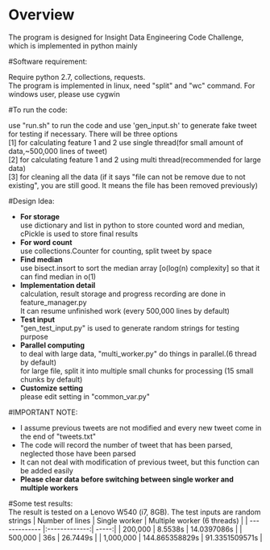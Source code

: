 # Overview <br />

The program is designed for Insight Data Engineering Code Challenge, which is implemented in python mainly <br />

#Software requirement: <br />

Require python 2.7, collections, requests. <br />
The program is implemented in linux, need "split" and "wc" command. For windows user, please use cygwin <br />

#To run the code: <br />

use "run.sh" to run the code and use 'gen_input.sh' to generate fake tweet for testing if necessary. There will be three options <br />
[1] for calculating feature 1 and 2 use single thread(for small amount of data,~500,000 lines of tweet) <br />
[2] for calculating feature 1 and 2 using multi thread(recommended for large data) <br />
[3] for cleaning all the data (if it says "file can not be remove due to not existing", you are still good. It means the file has been removed previously) <br />

#Design Idea: <br />

- **For storage** <br />
    use dictionary and list in python to store counted word and median, cPickle is used to store final results
- **For word count** <br />
    use collections.Counter for counting, split tweet by space
- **Find median** <br />
    use bisect.insort to sort the median array [o(log(n) complexity] so that it can find median in o(1)
- **Implementation detail** <br />
    calculation, result storage and progress recording are done in feature_manager.py <br />
    It can resume unfinished work (every 500,000 lines by default) <br />
- **Test input** <br />
    "gen_test_input.py" is used to generate random strings for testing purpose <br />
- **Parallel computing** <br />
    to deal with large data, "multi_worker.py" do things in parallel.(6 thread by default) <br />
    for large file, split it into multiple small chunks for processing (15 small chunks by default) <br />
- **Customize setting** <br />
    please edit setting in "common_var.py" <br />

#IMPORTANT NOTE: <br />

- I assume previous tweets are not modified and every new tweet come in the end of "tweets.txt" <br />
- The code will record the number of tweet that has been parsed, neglected those have been parsed <br />
- It can not deal with modification of previous tweet, but this function can be added easily <br />
- **Please clear data before switching between single worker and multiple workers** <br />

#Some test results: <br />
The result is tested on a Lenovo W540 (i7, 8GB). The test inputs are random strings
| Number of lines        | Single worker           | Multiple worker (6 threads)  |
| ------------- |:-------------:| -----:|
| 200,000      | 8.5538s | 14.0397086s |
| 500,000      | 36s      |   26.7449s |
| 1,000,000 | 144.865358829s      |    91.3351509571s |

